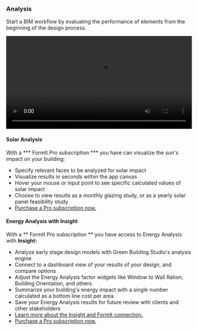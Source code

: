 ### Analysis

Start a BIM workflow by evaluating the performance of elements from the beginning of the design process. 

<video width="100%" controls>
  <source src="Videos/Analysis.mp4" type="video/mp4">
</video>

#### Solar Analysis
With a *** FormIt Pro subscription *** you have can visualize the sun's impact on your building:
- Specify relevant faces to be analyzed for solar impact
- Visualize results in seconds within the app canvas
- Hover your mouse or input point to see specific calculated values of solar impact
- Choose to view results as a monthly glazing study, or as a yearly solar panel feasibility study
- [Purchase a Pro subscription now.](http://www.autodesk.com/products/formit-360/try-buy)

#### Energy Analysis with Insight

With a ** FormIt Pro subscription ** you have access to Energy Analysis with **Insight:**
- Analyze early stage design models with Green Building Studio's analysis engine
- Connect to a dashboard view of your results of your design, and compare options
- Adjust the Energy Analysis factor widgets like Window to Wall Ration, Building Orientation, and others
- Summarize your building's energy impact with a single number calculated as a bottom line cost per area
- Save your Energy Analysis results for future review with clients and other stakeholders
- [Learn more about the Insight and FormIt connection.](http://autodesk.typepad.com/bpa/2015/05/release-news-formit-360-pro.html)
- [Purchase a Pro subscription now.](http://www.autodesk.com/products/formit-360/try-buy)
